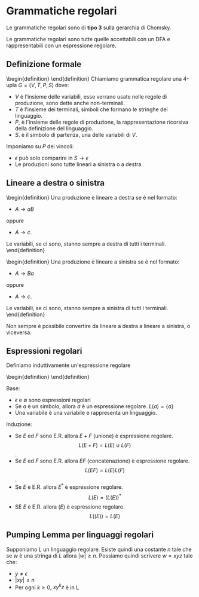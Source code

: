 # Grammatiche regolari

Le grammatiche regolari sono di **tipo 3** sulla gerarchia di Chomsky.

Le grammatiche regolari sono tutte quelle accettabili con un DFA e rappresentabili con un espressione regolare.

## Definizione formale

\begin{definition}
\end{definition}
Chiamiamo grammatica regolare una 4-upla $G=(V,T,P,S)$ dove:

* $V$ è l'insieme delle variabili, esse verrano usate nelle regole di produzione, sono dette anche non-terminali.
* $T$ è l'insieme dei terminali, simboli che formano le stringhe del linguaggio.
* $P$, è l'insieme delle regole di produzione, la rappresentazione ricorsiva della definizione del linguaggio.
* $S$. è il simbolo di partenza, una delle variabili di $V$.

Imponiamo su $P$ dei vincoli:

* $\epsilon$ può solo comparire in $S \to \epsilon$
* Le produzioni sono tutte lineari a sinistra o a destra


## Lineare a destra o sinistra

\begin{definition}
Una produzione è lineare a destra se è nel formato:

* $A \to aB$

oppure

* $A \to c$.

Le variabili, se ci sono, stanno sempre a destra di tutti i terminali.
\end{definition}

\begin{definition}
Una produzione è lineare a sinistra se è nel formato:

* $A \to Ba$

oppure

* $A \to c$.

Le variabili, se ci sono, stanno sempre a sinistra di tutti i terminali.
\end{definition}

Non sempre è possibile convertire da lineare a destra a lineare a sinistra, o viceversa.

## Espressioni regolari

Definiamo induttivamente un'espressione regolare

\begin{definition}
\end{definition}

Base:

* $\epsilon$ e $\emptyset$ sono espressioni regolari
* Se $a$ è un simbolo, allora $a$ è un espressione regolare. $L(a)=\{a\}$
* Una variabile è una variabile e rappresenta un linguaggio.

Induzione:

* Se $E$ ed $F$ sono E.R. allora $E+F$ (unione) è espressione regolare. $$L(E+F) = L(E) \cup L(F)$$.
* Se $E$ ed $F$ sono E.R. allora $EF$ (concatenazione) è espressione regolare. $$L(EF) = L(E)L(F)$$.
* Se $E$ è E.R. allora $E^*$ è espressione regolare. $$L(E) = (L(E))^*$$
* SE $E$ è E.R. allora $(E)$ è espressione regolare. $$L((E)) = L(E)$$


## Pumping Lemma per linguaggi regolari

Supponiamo $L$ un linguaggio regolare. Esiste quindi una costante $n$ tale che se $w$ è una stringa di $L$ allora $|w| \geq n$. Possiamo quindi scrivere $w = xyz$ tale che:

* $y \neq \epsilon$
* $|xy| \leq n$
* Per ogni $k \geq 0$, $xy^kz$ è in L

